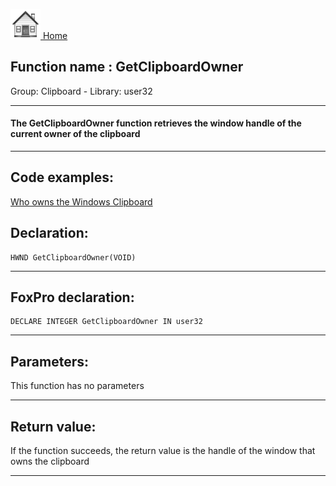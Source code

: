 [<img src="../../images/home.png"> Home ](https://github.com/VFPX/Win32API)  

## Function name : GetClipboardOwner
Group: Clipboard - Library: user32    
***  


#### The GetClipboardOwner function retrieves the window handle of the current owner of the clipboard
***  


## Code examples:
[Who owns the Windows Clipboard](../../samples/sample_029.md)  

## Declaration:
```foxpro  
HWND GetClipboardOwner(VOID)  
```  
***  


## FoxPro declaration:
```foxpro  
DECLARE INTEGER GetClipboardOwner IN user32  
```  
***  


## Parameters:
This function has no parameters  
***  


## Return value:
If the function succeeds, the return value is the handle of the window that owns the clipboard  
***  

